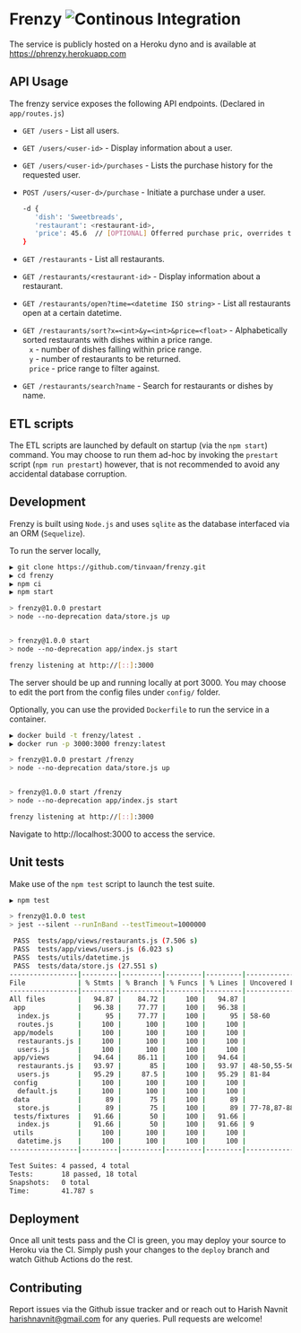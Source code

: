# Frenzy ![Continous Integration](https://github.com/tinvaan/frenzy/actions/workflows/ci.yml/badge.svg)

The service is publicly hosted on a Heroku dyno and is available at https://phrenzy.herokuapp.com

## API Usage

The frenzy service exposes the following API endpoints. (Declared in `app/routes.js`)

* `GET /users` - List all users.
* `GET /users/<user-id>` - Display information about a user.
* `GET /users/<user-id>/purchases` - Lists the purchase history for the requested user.
* `POST /users/<user-d>/purchase` - Initiate a purchase under a user.
   ```bash
   -d {
      'dish': 'Sweetbreads',
      'restaurant': <restaurant-id>,
      'price': 45.6  // [OPTIONAL] Offerred purchase pric, overrides the price given on the menu
   }
   ```

* `GET /restaurants` - List all restaurants.
* `GET /restaurants/<restaurant-id>` - Display information about a restaurant.
* `GET /restaurants/open?time=<datetime ISO string>` - List all restaurants open at a certain datetime.
* `GET /restaurants/sort?x=<int>&y=<int>&price=<float>` - Alphabetically sorted restaurants with dishes within a price range. <br/>
    &nbsp; &nbsp;`x` - number of dishes falling within price range. <br/>
    &nbsp; &nbsp;`y` - number of restaurants to be returned. <br/>
    &nbsp; &nbsp;`price` - price range to filter against.
* `GET /restaurants/search?name` - Search for restaurants or dishes by name.

## ETL scripts
The ETL scripts are launched by default on startup (via the `npm start`) command.
You may choose to run them ad-hoc by invoking the `prestart` script (`npm run prestart`) however, that is not recommended to avoid any accidental database corruption.

## Development

Frenzy is built using `Node.js` and uses `sqlite` as the database interfaced via an ORM (`Sequelize`).

To run the server locally,

```bash
▶ git clone https://github.com/tinvaan/frenzy.git
▶ cd frenzy
▶ npm ci
▶ npm start

> frenzy@1.0.0 prestart
> node --no-deprecation data/store.js up


> frenzy@1.0.0 start
> node --no-deprecation app/index.js start

frenzy listening at http://[::]:3000

```

The server should be up and running locally at port 3000. You may choose to edit the port from the config files under `config/` folder.

Optionally, you can use the provided `Dockerfile` to run the service in a container.
```bash
▶ docker build -t frenzy/latest .
▶ docker run -p 3000:3000 frenzy:latest

> frenzy@1.0.0 prestart /frenzy
> node --no-deprecation data/store.js up


> frenzy@1.0.0 start /frenzy
> node --no-deprecation app/index.js start

frenzy listening at http://[::]:3000

```
Navigate to http://localhost:3000 to access the service.

## Unit tests

Make use of the `npm test` script to launch the test suite.
```bash
▶ npm test

> frenzy@1.0.0 test
> jest --silent --runInBand --testTimeout=1000000

 PASS  tests/app/views/restaurants.js (7.506 s)
 PASS  tests/app/views/users.js (6.023 s)
 PASS  tests/utils/datetime.js
 PASS  tests/data/store.js (27.551 s)
-----------------|---------|----------|---------|---------|--------------------
File             | % Stmts | % Branch | % Funcs | % Lines | Uncovered Line #s
-----------------|---------|----------|---------|---------|--------------------
All files        |   94.87 |    84.72 |     100 |   94.87 |
 app             |   96.38 |    77.77 |     100 |   96.38 |
  index.js       |      95 |    77.77 |     100 |      95 | 58-60
  routes.js      |     100 |      100 |     100 |     100 |
 app/models      |     100 |      100 |     100 |     100 |
  restaurants.js |     100 |      100 |     100 |     100 |
  users.js       |     100 |      100 |     100 |     100 |
 app/views       |   94.64 |    86.11 |     100 |   94.64 |
  restaurants.js |   93.97 |       85 |     100 |   93.97 | 48-50,55-56
  users.js       |   95.29 |     87.5 |     100 |   95.29 | 81-84
 config          |     100 |      100 |     100 |     100 |
  default.js     |     100 |      100 |     100 |     100 |
 data            |      89 |       75 |     100 |      89 |
  store.js       |      89 |       75 |     100 |      89 | 77-78,87-88,94-100
 tests/fixtures  |   91.66 |       50 |     100 |   91.66 |
  index.js       |   91.66 |       50 |     100 |   91.66 | 9
 utils           |     100 |      100 |     100 |     100 |
  datetime.js    |     100 |      100 |     100 |     100 |
-----------------|---------|----------|---------|---------|--------------------

Test Suites: 4 passed, 4 total
Tests:       18 passed, 18 total
Snapshots:   0 total
Time:        41.787 s
```

## Deployment

Once all unit tests pass and the CI is green, you may deploy your source to Heroku via the CI. Simply push your changes to the `deploy` branch and watch Github Actions do the rest.


## Contributing

Report issues via the Github issue tracker and or reach out to Harish Navnit <harishnavnit@gmail.com> for any queries. Pull requests are welcome!
